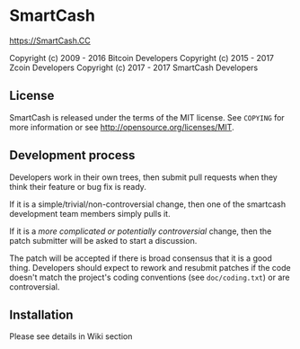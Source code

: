 SmartCash
================================

https://SmartCash.CC

 Copyright (c) 2009 - 2016 Bitcoin Developers
 Copyright (c) 2015 - 2017 Zcoin Developers
 Copyright (c) 2017 - 2017 SmartCash Developers

License
-------

SmartCash is released under the terms of the MIT license. See `COPYING` for more
information or see http://opensource.org/licenses/MIT.

Development process
-------------------

Developers work in their own trees, then submit pull requests when they think
their feature or bug fix is ready.

If it is a simple/trivial/non-controversial change, then one of the smartcash
development team members simply pulls it.

If it is a *more complicated or potentially controversial* change, then the patch
submitter will be asked to start a discussion.

The patch will be accepted if there is broad consensus that it is a good thing.
Developers should expect to rework and resubmit patches if the code doesn't
match the project's coding conventions (see `doc/coding.txt`) or are
controversial.

Installation
-------

Please see details in Wiki section
